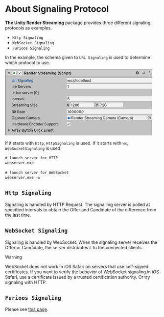# About Signaling Protocol

**The Unity Render Streaming** package provides three different signaling protocols as examples.

- `Http Signaling`
- `WebSocket Signaling`
- `Furioos Signaling`

In the example, the schema given to `URL Signaling` is used to determine which protocol to use.

![Render Streaming backend](images/websocket_signaling_inspector.png)

If it starts with `http`, `HttpSignaling` is used. If it starts with `ws`, `WebSocketSignaling` is used.

```
# launch server for HTTP
webserver.exe 

# launch server for WebSocket
webserver.exe -w
```

## `Http Signaling`

Signaling is handled by HTTP Request.
The signalling server is polled at specified intervals to obtain the Offer and Candidate of the difference from the last time.

## `WebSocket Signaling`

Signaling is handled by WebSocket.
When the signaling server receives the Offer or Candidate, the server distributes it to the connected clients.
> [!WARNING]
> WebSocket does not work in iOS Safari on servers that use self-signed certificates.
> If you want to verify the behavior of WebSocket signaling in iOS Safari, use a certificate issued by a trusted certification authority. Or try signaling with HTTP.

## `Furioos Signaling`

Please see [this page](deploy-to-furioos.md).